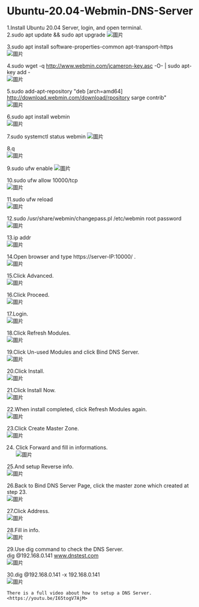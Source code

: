 # Ubuntu-20.04-Webmin-DNS-Server
1.Install Ubuntu 20.04 Server, login, and open terminal.  
2.sudo apt update && sudo apt upgrade
![圖片](https://user-images.githubusercontent.com/58076095/174140002-b483b47c-9fe0-4a58-8364-dca9153f64ef.png)
  
3.sudo apt install software-properties-common apt-transport-https  
![圖片](https://user-images.githubusercontent.com/58076095/174140148-e41846c1-c0ff-40e8-8a65-1b365878be27.png)
  
4.sudo wget -q http://www.webmin.com/jcameron-key.asc -O- | sudo apt-key add -  
![圖片](https://user-images.githubusercontent.com/58076095/174140268-447e2115-16a9-47ff-b63a-57693dbfb440.png)
  
5.sudo add-apt-repository "deb [arch=amd64] http://download.webmin.com/download/rpository sarge contrib"  
![圖片](https://user-images.githubusercontent.com/58076095/174140370-ebd68908-a641-4886-867c-36bc11fa99c8.png)
  
6.sudo apt install webmin  
![圖片](https://user-images.githubusercontent.com/58076095/174140448-6383ad49-f211-474a-9084-6ab30cbcd10d.png)
  
7.sudo systemctl status webmin
![圖片](https://user-images.githubusercontent.com/58076095/174140542-236b1c74-3aee-44bc-a60e-31f3e9f157e0.png)
  
8.q  
![圖片](https://user-images.githubusercontent.com/58076095/174140603-36c35c57-62e7-4334-8e60-cca35e5f2044.png)
  
9.sudo ufw enable
![圖片](https://user-images.githubusercontent.com/58076095/174140654-550c7913-2c55-4191-92e4-aff878358a34.png)
  
10.sudo ufw allow 10000/tcp  
![圖片](https://user-images.githubusercontent.com/58076095/174140733-0537c991-12dd-4d98-be58-6df60f5e7beb.png)
  
11.sudo ufw reload  
![圖片](https://user-images.githubusercontent.com/58076095/174140786-05821f35-8560-4ea8-a72c-f2df958904d3.png)
  
12.sudo /usr/share/webmin/changepass.pl /etc/webmin root password  
![圖片](https://user-images.githubusercontent.com/58076095/174140889-04810b8f-19bc-4209-bfb7-d295822a0894.png)
  
13.ip addr  
![圖片](https://user-images.githubusercontent.com/58076095/174141003-7eeb3bf2-bf26-4552-b20a-9aca58e2f5ae.png)
  
14.Open browser and type https://server-IP:10000/ .  
![圖片](https://user-images.githubusercontent.com/58076095/174141087-103330a5-68d5-4847-8f01-7ac339ba43a1.png)
  
15.Click Advanced.  
![圖片](https://user-images.githubusercontent.com/58076095/174141624-55dbe6cc-7307-4198-8322-ff213d065531.png)
  
16.Click Proceed.  
![圖片](https://user-images.githubusercontent.com/58076095/174141733-e8de6ad7-0e3c-43c9-9b2e-867a05e93c3b.png)
  
17.Login.  
![圖片](https://user-images.githubusercontent.com/58076095/174141871-d5b3a1d9-6f3c-4e28-a125-25fe29121ca4.png)
  
18.Click Refresh Modules.  
![圖片](https://user-images.githubusercontent.com/58076095/174142028-68815ede-53d5-45ad-a223-f0f3bb114714.png)
  
19.Click Un-used Modules and click Bind DNS Server.  
![圖片](https://user-images.githubusercontent.com/58076095/174142320-bed6d22f-8a9a-4037-bcb5-2d9b857cd324.png)
  
20.Click Install.  
![圖片](https://user-images.githubusercontent.com/58076095/174142390-5eafe2f9-1e4f-411a-b8d0-2d32a912ae52.png)
  
21.Click Install Now.  
![圖片](https://user-images.githubusercontent.com/58076095/174142450-acf55a2b-795b-4d2e-8f58-6c024f01a3c5.png)
  
22.When install completed, click Refresh Modules again.  
![圖片](https://user-images.githubusercontent.com/58076095/174142638-d7bb4e35-fe67-4cba-8d8a-dfa2207f04b4.png)
  
23.Click Create Master Zone.  
![圖片](https://user-images.githubusercontent.com/58076095/174142741-eae49668-2626-49c1-bb73-50c27ca49142.png)
  
24. Click Forward and fill in informations.  
![圖片](https://user-images.githubusercontent.com/58076095/174142866-f60673c6-e7c9-4b1b-bab8-2c692361d987.png)
  
25.And setup Reverse info.  
![圖片](https://user-images.githubusercontent.com/58076095/174143034-11c4396d-ecdc-4dcf-a132-30dfe1198c95.png)
  
26.Back to Bind DNS Server Page, click the master zone which created at step 23.  
![圖片](https://user-images.githubusercontent.com/58076095/174143408-4c21257b-caae-4662-8bc2-17b8e299a9e9.png)
  
27.Click Address.  
![圖片](https://user-images.githubusercontent.com/58076095/174143508-31c78fe8-893f-4a29-a3bf-26b4f347e149.png)
  
28.Fill in info.  
![圖片](https://user-images.githubusercontent.com/58076095/174143611-27e30f10-84c0-4467-923c-3f883e1806c0.png)
  
 29.Use dig command to check the DNS Server.  
 dig @192.168.0.141 www.dnstest.com  
 ![圖片](https://user-images.githubusercontent.com/58076095/174143831-5cf6a0f3-1af0-401b-9975-76e4fc87e8da.png)
  
30.dig @192.168.0.141 -x 192.168.0.141  
![圖片](https://user-images.githubusercontent.com/58076095/174143920-b80fb0f2-5054-4ef1-8f61-5cca78760a70.png)
   
   
`There is a full video about how to setup a DNS Server. <https://youtu.be/I65togV7AjM>`
